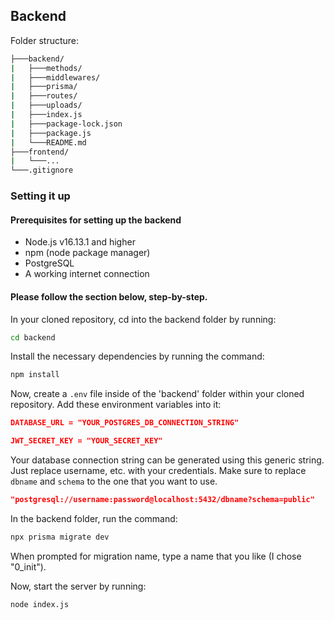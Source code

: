 ## Backend

Folder structure:

```bash
├───backend/
|   ├───methods/
|   ├───middlewares/
|   ├───prisma/
|   ├───routes/
|   ├───uploads/
|   ├───index.js
|   ├───package-lock.json
|   ├───package.js
|   └───README.md
├───frontend/
|   └───...
└───.gitignore
```

### Setting it up
#### Prerequisites for setting up the backend
 - Node.js v16.13.1 and higher
 - npm (node package manager)
 - PostgreSQL
 - A working internet connection

#### Please follow the section below, step-by-step.

In your cloned repository, cd into the backend folder by running:
```bash
cd backend
```

Install the necessary dependencies by running the command:

```bash
npm install
```

Now, create a ```.env``` file inside of the 'backend' folder within your cloned repository. Add these environment variables into it:

```json
DATABASE_URL = "YOUR_POSTGRES_DB_CONNECTION_STRING"

JWT_SECRET_KEY = "YOUR_SECRET_KEY"
```

Your database connection string can be generated using this generic string. Just replace username, etc. with your credentials. Make sure to replace ```dbname``` and ```schema``` to the one that you want to use.

```json
"postgresql://username:password@localhost:5432/dbname?schema=public"
```

In the backend folder, run the command:
```bash
npx prisma migrate dev
```

When prompted for migration name, type a name that you like (I chose "0_init").

Now, start the server by running:
```bash
node index.js
```